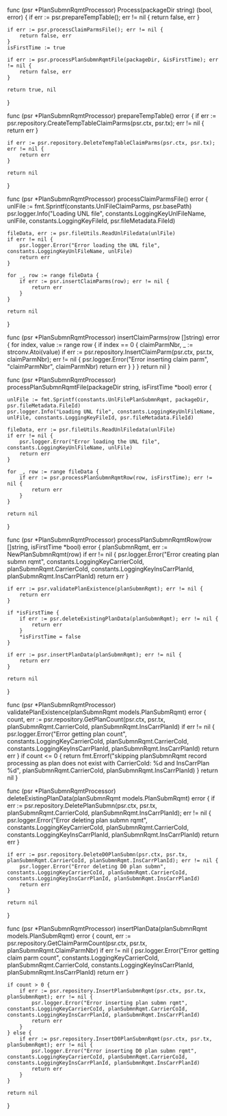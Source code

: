 func (psr *PlanSubmnRqmtProcessor) Process(packageDir string) (bool, error) {
	if err := psr.prepareTempTable(); err != nil {
		return false, err
	}

	if err := psr.processClaimParmsFile(); err != nil {
		return false, err
	}
	isFirstTime := true

	if err := psr.processPlanSubmnRqmtFile(packageDir, &isFirstTime); err != nil {
		return false, err
	}

	return true, nil
}

func (psr *PlanSubmnRqmtProcessor) prepareTempTable() error {
	if err := psr.repository.CreateTempTableClaimParms(psr.ctx, psr.tx); err != nil {
		return err
	}

	if err := psr.repository.DeleteTempTableClaimParms(psr.ctx, psr.tx); err != nil {
		return err
	}

	return nil
}

func (psr *PlanSubmnRqmtProcessor) processClaimParmsFile() error {
	unlFile := fmt.Sprintf(constants.UnlFileClaimParms, psr.basePath)
	psr.logger.Info("Loading UNL file", constants.LoggingKeyUnlFileName, unlFile, constants.LoggingKeyFileId, psr.fileMetadata.FileId)

	fileData, err := psr.fileUtils.ReadUnlFiledata(unlFile)
	if err != nil {
		psr.logger.Error("Error loading the UNL file", constants.LoggingKeyUnlFileName, unlFile)
		return err
	}

	for _, row := range fileData {
		if err := psr.insertClaimParms(row); err != nil {
			return err
		}
	}

	return nil
}

func (psr *PlanSubmnRqmtProcessor) insertClaimParms(row []string) error {
	for index, value := range row {
		if index == 0 {
			claimParmNbr, _ := strconv.Atoi(value)
			if err := psr.repository.InsertClaimParm(psr.ctx, psr.tx, claimParmNbr); err != nil {
				psr.logger.Error("Error inserting claim parm", "claimParmNbr", claimParmNbr)
				return err
			}
		}
	}
	return nil
}

func (psr *PlanSubmnRqmtProcessor) processPlanSubmnRqmtFile(packageDir string, isFirstTime *bool) error {

	unlFile := fmt.Sprintf(constants.UnlFilePlanSubmnRqmt, packageDir, psr.fileMetadata.FileId)
	psr.logger.Info("Loading UNL file", constants.LoggingKeyUnlFileName, unlFile, constants.LoggingKeyFileId, psr.fileMetadata.FileId)

	fileData, err := psr.fileUtils.ReadUnlFiledata(unlFile)
	if err != nil {
		psr.logger.Error("Error loading the UNL file", constants.LoggingKeyUnlFileName, unlFile)
		return err
	}

	for _, row := range fileData {
		if err := psr.processPlanSubmnRqmtRow(row, isFirstTime); err != nil {
			return err
		}
	}

	return nil
}

func (psr *PlanSubmnRqmtProcessor) processPlanSubmnRqmtRow(row []string, isFirstTime *bool) error {
	planSubmnRqmt, err := NewPlanSubmnRqmt(row)
	if err != nil {
		psr.logger.Error("Error creating plan submn rqmt", constants.LoggingKeyCarrierCoId, planSubmnRqmt.CarrierCoId, constants.LoggingKeyInsCarrPlanId, planSubmnRqmt.InsCarrPlanId)
		return err
	}

	if err := psr.validatePlanExistence(planSubmnRqmt); err != nil {
		return err
	}

	if *isFirstTime {
		if err := psr.deleteExistingPlanData(planSubmnRqmt); err != nil {
			return err
		}
		*isFirstTime = false
	}

	if err := psr.insertPlanData(planSubmnRqmt); err != nil {
		return err
	}

	return nil
}

func (psr *PlanSubmnRqmtProcessor) validatePlanExistence(planSubmnRqmt models.PlanSubmRqmt) error {
	count, err := psr.repository.GetPlanCount(psr.ctx, psr.tx, planSubmnRqmt.CarrierCoId, planSubmnRqmt.InsCarrPlanId)
	if err != nil {
		psr.logger.Error("Error getting plan count", constants.LoggingKeyCarrierCoId, planSubmnRqmt.CarrierCoId, constants.LoggingKeyInsCarrPlanId, planSubmnRqmt.InsCarrPlanId)
		return err
	}
	if count <= 0 {
		return fmt.Errorf("skipping planSubmnRqmt record processing as plan does not exist with CarrierCoId: %d and InsCarrPlan %d", planSubmnRqmt.CarrierCoId, planSubmnRqmt.InsCarrPlanId)
	}
	return nil
}

func (psr *PlanSubmnRqmtProcessor) deleteExistingPlanData(planSubmnRqmt models.PlanSubmRqmt) error {
	if err := psr.repository.DeletePlanSubmn(psr.ctx, psr.tx, planSubmnRqmt.CarrierCoId, planSubmnRqmt.InsCarrPlanId); err != nil {
		psr.logger.Error("Error deleting plan submn rqmt", constants.LoggingKeyCarrierCoId, planSubmnRqmt.CarrierCoId, constants.LoggingKeyInsCarrPlanId, planSubmnRqmt.InsCarrPlanId)
		return err
	}

	if err := psr.repository.DeleteD0PlanSubmn(psr.ctx, psr.tx, planSubmnRqmt.CarrierCoId, planSubmnRqmt.InsCarrPlanId); err != nil {
		psr.logger.Error("Error deleting D0 plan submn", constants.LoggingKeyCarrierCoId, planSubmnRqmt.CarrierCoId, constants.LoggingKeyInsCarrPlanId, planSubmnRqmt.InsCarrPlanId)
		return err
	}

	return nil
}

func (psr *PlanSubmnRqmtProcessor) insertPlanData(planSubmnRqmt models.PlanSubmRqmt) error {
	count, err := psr.repository.GetClaimParmCount(psr.ctx, psr.tx, planSubmnRqmt.ClaimParmNbr)
	if err != nil {
		psr.logger.Error("Error getting claim parm count", constants.LoggingKeyCarrierCoId, planSubmnRqmt.CarrierCoId, constants.LoggingKeyInsCarrPlanId, planSubmnRqmt.InsCarrPlanId)
		return err
	}

	if count > 0 {
		if err := psr.repository.InsertPlanSubmnRqmt(psr.ctx, psr.tx, planSubmnRqmt); err != nil {
			psr.logger.Error("Error inserting plan submn rqmt", constants.LoggingKeyCarrierCoId, planSubmnRqmt.CarrierCoId, constants.LoggingKeyInsCarrPlanId, planSubmnRqmt.InsCarrPlanId)
			return err
		}
	} else {
		if err := psr.repository.InsertD0PlanSubmnRqmt(psr.ctx, psr.tx, planSubmnRqmt); err != nil {
			psr.logger.Error("Error inserting D0 plan submn rqmt", constants.LoggingKeyCarrierCoId, planSubmnRqmt.CarrierCoId, constants.LoggingKeyInsCarrPlanId, planSubmnRqmt.InsCarrPlanId)
			return err
		}
	}

	return nil
}
